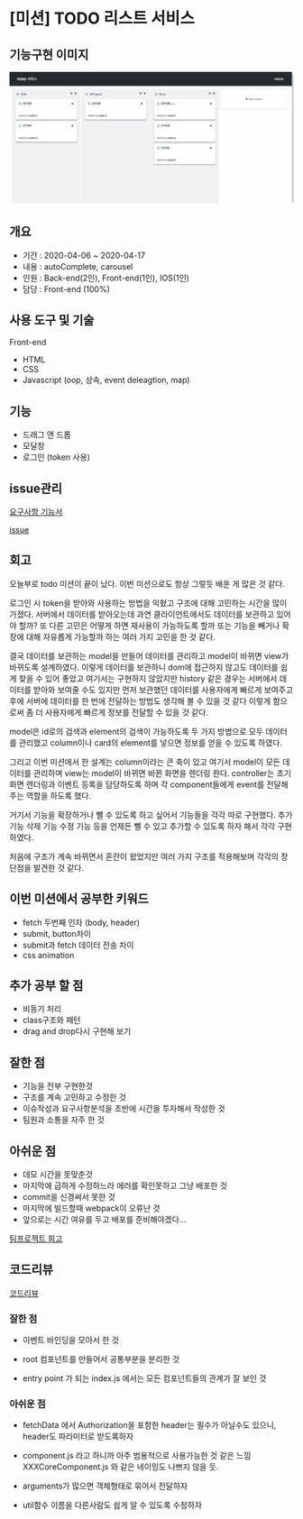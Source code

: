# [미션] TODO 리스트 서비스

## 기능구현 이미지

![데모이미지](./image/todo.gif)

## 개요
- 기간 : 2020-04-06 ~ 2020-04-17
- 내용 : autoComplete, carousel
- 인원 : Back-end(2인), Front-end(1인), IOS(1인)
- 담당 : Front-end (100%)

## 사용 도구 및 기술
Front-end
 - HTML
 - CSS 
 - Javascript (oop, 상속, event deleagtion, map)

## 기능                                                        
- 드래그 앤 드롭
- 모달창
- 로그인 (token 사용)


## issue관리

[요구사항 기능서](https://docs.google.com/spreadsheets/d/1eD8tuBxiQHYOtk7LWXB2ekjnvItjdt4UWi5ZC3x2kgk/edit#gid=0)

[issue](https://github.com/codesquad-member-2020/todo-12/issues?page=2&q=is%3Aissue+sort%3Aupdated-desc+is%3Aclosed)

## 회고

오늘부로 todo 미션이 끝이 났다. 이번 미션으로도 항상 그렇듯 배운 게 많은 것 같다.

로그인 시 token을 받아와 사용하는 방법을 익혔고
구조에 대해 고민하는 시간을 많이 가졌다.
서버에서 데이터를 받아오는데 과연 클라이언트에서도 데이터를 보관하고 있어야 할까?
또 다른 고민은 어떻게 하면 재사용이 가능하도록 할까
또는 기능을 빼거나 확장에 대해 자유롭게 가능할까 하는 여러 가지 고민을 한 것 같다.

결국 데이터를 보관하는 model을 만들어 데이터를 관리하고 model이 바뀌면 view가 바뀌도록 설계하였다. 이렇게 데이터를 보관하니 dom에 접근하지 않고도 데이터를 쉽게 찾을 수 있어 좋았고 여기서는 구현하지 않았지만 history 같은 경우는 서버에서 데이터를 받아와 보여줄 수도 있지만 먼저 보관했던 데이터를 사용자에게 빠르게 보여주고 후에 서버에 데이터를 한 번에 전달하는 방법도 생각해 볼 수 있을 것 같다 이렇게 함으로써 좀 더 사용자에게 빠르게 정보를 전달할 수 있을 것 같다.

model은 id로의 검색과 element의 검색이 가능하도록 두 가지 방법으로 모두 데이터를 관리했고 column이나 card의 element를 넣으면 정보를 얻을 수 있도록 하였다.

그리고 이번 미션에서 한 설계는 column이라는 큰 축이 있고 여기서 model이 모든 데이터를 관리하며 view는 model이 바뀌면 바뀐 화면을 렌더링 한다. controller는 초기 화면 렌더링과 이벤트 등록을 담당하도록 하며 각 component들에게 event를 전달해 주는 역할을 하도록 했다.

거기서 기능을 확장하거나 뺄 수 있도록 하고 싶어서 기능들을 각각 따로 구현했다. 추가 기능 삭제 기능 수정 기능 등을 언제든 뺄 수 있고 추가할 수 있도록 하자 해서 각각 구현하였다.

처음에 구조가 계속 바뀌면서 혼란이 왔었지만 여러 가지 구조를 적용해보며 각각의 장단점을 발견한 것 같다.

## 이번 미션에서 공부한 키워드
- fetch 두번째 인자 (body, header)
- submit, button차이
- submit과 fetch 데이터 전송 차이
- css animation

## 추가 공부 할 점
- 비동기 처리
- class구조와 패턴
- drag and drop다시 구현해 보기

## 잘한 점
- 기능을 전부 구현한것
- 구조를 계속 고민하고 수정한 것
- 이슈작성과 요구사항분석을 초반에 시간을 투자해서 작성한 것
- 팀원과 소통을 자주 한 것

## 아쉬운 점
- 데모 시간을 못맞춘것
- 마지막에 급하게 수정하느라 에러를 확인못하고 그냥 배포한 것
- commit을 신경써서 못한 것
- 마지막에 빌드할때 webpack이 오류난 것
- 앞으로는 시간 여유를 두고 배포를 준비해야겠다...



[팀프로젝트 회고](https://docs.google.com/spreadsheets/d/1fJFNi1TQ0JLXc9f8Ty3dngoTvGK8dPKeVfhXwNd2_8k/edit#gid=1950847730)

## 코드리뷰
[코드리뷰](https://github.com/codesquad-member-2020/todo-12/pull/75)

### 잘한 점
- 이벤트 바인딩을 모아서 한 것
  
- root 컴포넌트를 만들어서 공통부분을 분리한 것
  
- entry point 가 되는 index.js 에서는 모든 컴포넌트들의 관계가 잘 보인 것
  

### 아쉬운 점

- fetchData 에서 Authorization을 포함한 header는 필수가 아닐수도 있으니,
header도 파라미터로 받도록하자

- component.js 라고 하니까 아주 범용적으로 사용가능한 것 같은 느낌
XXXCoreComponent.js 와 같은 네이밍도 나쁘지 않을 듯.

- arguments가 많으면 객체형태로 묶어서 전달하자

- util함수 이름을 다른사람도 쉽게 알 수 있도록 수정하자

  

